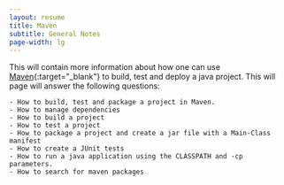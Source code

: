 ```yaml
---
layout: resume
title: Maven
subtitle: General Notes
page-width: lg
---
```


This will contain more information about how one can use [Maven](https://maven.apache.org/){:target="_blank"}
to build, test and deploy a java project.  This will page will answer the following questions:

    - How to build, test and package a project in Maven.
    - How to manage dependencies
    - How to build a project
    - How to test a project
    - How to package a project and create a jar file with a Main-Class manifest
    - How to create a JUnit tests
    - How to run a java application using the CLASSPATH and -cp parameters.
    - How to search for maven packages
